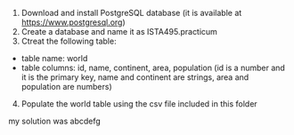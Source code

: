 1. Download and install PostgreSQL database (it is available at https://www.postgresql.org)
2. Create a database and name it as ISTA495.practicum
3. Ctreat the following table:
  - table name: world
  - table columns: id, name, continent, area, population (id is a number and it is the primary key, name and continent are strings, area and population are numbers)
4. Populate the world table using the csv file included in this folder

my solution was abcdefg
